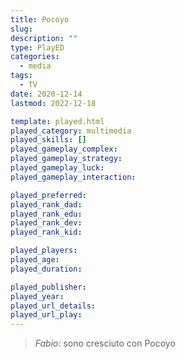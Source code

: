 ```yaml
---
title: Pocoyo
slug: 
description: ""
type: PlayED
categories:
  - media
tags:
  - TV
date: 2020-12-14
lastmod: 2022-12-18

template: played.html
played_category: multimedia
played_skills: []
played_gameplay_complex:
played_gameplay_strategy:
played_gameplay_luck:
played_gameplay_interaction:

played_preferred:
played_rank_dad: 
played_rank_edu:
played_rank_dev:
played_rank_kid: 

played_players: 
played_age: 
played_duration: 

played_publisher: 
played_year: 
played_url_details: 
played_url_play: 
---
```


> *Fabio:*
> sono cresciuto con Pocoyo


